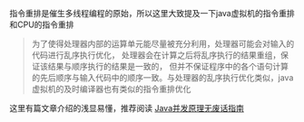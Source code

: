 指令重排是催生多线程编程的原始，所以这里大致提及一下java虚拟机的指令重排和CPU的指令重排

> 为了使得处理器内部的运算单元能尽量被充分利用，处理器可能会对输入的代码进行乱序执行优化，
处理器会在计算之后将乱序执行的结果重组，保证该结果与顺序执行的结果是一致的，
但并不保证程序中的各个语句计算的先后顺序与输入代码中的顺序一致。与处理器的乱序执行优化类似，java虚拟机的及时编译器也有类似的指令重排优化

这里有篇文章介绍的浅显易懂，推荐阅读
[Java并发原理无废话指南](https://mp.weixin.qq.com/s?__biz=MzIxMjAzMDA1MQ==&mid=2648945421&idx=1&sn=98b9c1b5fa004ec49d1f9f0484185c38#rd?ref=myread])

